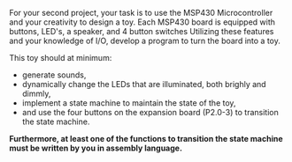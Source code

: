 For your second project, your task is to use the MSP430
Microcontroller and your creativity to design a toy. Each MSP430 board
is equipped with buttons, LED's, a speaker, and 4 button switches
Utilizing these features and your knowledge of I/O, develop a
program to turn the board into a toy.

This toy should at minimum:

* generate sounds,
* dynamically change the LEDs that are illuminated, both brighly and dimmly,
* implement a state machine to maintain the state of the toy,
* and use the four buttons on the expansion board (P2.0-3) to transition the state machine.

**Furthermore, at least one of the functions to transition the state machine must be written by you in assembly language.**
